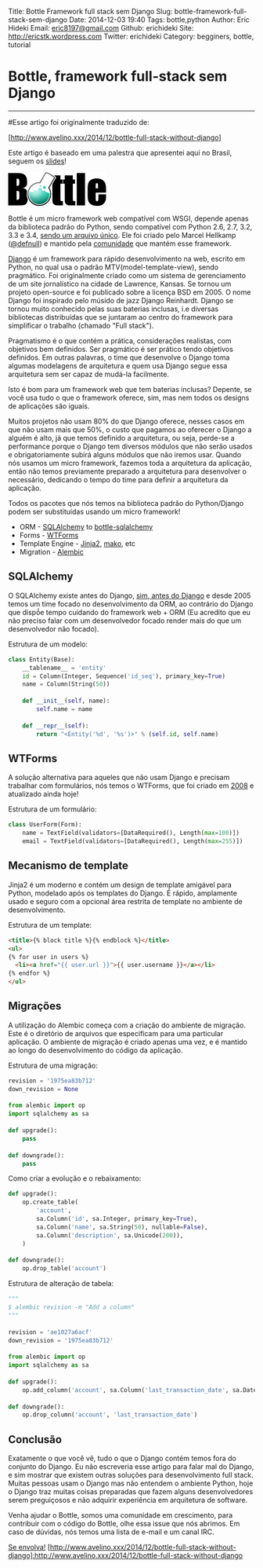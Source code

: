 Title: Bottle Framework full stack sem Django
Slug: bottle-framework-full-stack-sem-django
Date: 2014-12-03 19:40
Tags: bottle,python
Author: Eric Hideki
Email:  eric8197@gmail.com
Github: erichideki
Site: http://ericstk.wordpress.com
Twitter: erichideki
Category: begginers, bottle, tutorial

# Bottle, framework full-stack sem Django
-------

#Esse artigo foi originalmente traduzido de:

[http://www.avelino.xxx/2014/12/bottle-full-stack-without-django]

Este artigo é baseado em uma palestra que apresentei aqui no Brasil, seguem os [slides](https://speakerdeck.com/avelino/bottle-o-full-stack-sem-django)!

![Bottle micro framework web](/images/bottle.png)

Bottle é um micro framework web compatível com WSGI, depende apenas da biblioteca padrão do Python, sendo compatível com Python 2.6, 2.7, 3.2, 3.3 e 3.4, [sendo um arquivo único](https://github.com/defnull/bottle/blob/master/bottle.py). Ele foi criado pelo Marcel Hellkamp ([@defnull](https://github.com/defnull)) e mantido pela [comunidade](https://github.com/orgs/bottlepy/people) que mantém esse framework.

[Django](https://www.djangoproject.com/) é um framework para rápido desenvolvimento na web, escrito em Python, no qual usa o padrão MTV(model-template-view), sendo pragmático. Foi originalmente criado como um sistema de gerenciamento de um site jornalístico na cidade de Lawrence, Kansas. Se tornou um projeto open-source e foi publicado sobre a licença BSD em 2005. O nome Django foi inspirado pelo músido de jazz Django Reinhardt. Django se tornou muito conhecido pelas suas baterias inclusas, i.e diversas bibliotecas distribuídas que se juntaram ao centro do framework para simplificar o trabalho (chamado "Full stack").

Pragmatismo é o que contém a prática, considerações realistas, com objetivos bem definidos. Ser pragmático é ser prático tendo objetivos definidos. Em outras palavras, o time que desenvolve o Django toma algumas modelagens de arquitetura e quem usa Django segue essa arquitetura sem ser capaz de mudá-la facilmente.

Isto é bom para um framework web que tem baterias inclusas? Depente, se você usa tudo o que o framework oferece, sim, mas nem todos os designs de aplicações são iguais.

Muitos projetos não usam 80% do que Django oferece, nesses casos em que não usam mais que 50%, o custo que pagamos ao oferecer o Django a alguém é alto, já que temos definido a arquitetura, ou seja, perde-se a performance porque o Django tem diversos módulos que não serão usados e obrigatoriamente subirá alguns módulos que não iremos usar. Quando nós usamos um micro framework, fazemos toda a arquitetura da aplicação, então não temos previamente preparado a arquitetura para desenvolver o necessário, dedicando o tempo do time para definir a arquitetura da aplicação.

Todos os pacotes que nós temos na biblioteca padrão do Python/Django podem ser substituídas usando um micro framework!

* ORM - [SQLAlchemy](http://www.sqlalchemy.org/) to [bottle-sqlalchemy](https://github.com/iurisilvio/bottle-sqlalchemy)
* Forms - [WTForms](https://wtforms.readthedocs.org/en/latest/)
* Template Engine - [Jinja2](http://jinja.pocoo.org/docs/dev/), [mako](http://www.makotemplates.org/), etc
* Migration - [Alembic](http://alembic.readthedocs.org/en/latest/)


## SQLAlchemy

O SQLAlchemy existe antes do Django, [sim, antes do Django](https://github.com/zzzeek/sqlalchemy/commit/ec052c6a1f1fb0236bd367c510d82f076cb67bc9) e desde 2005 temos um time focado no desenvolvimento da ORM, ao contrário do Django que dispṍe tempo cuidando do framework web + ORM (Eu acredito que eu não preciso falar com um desenvolvedor focado render mais do que um desenvolvedor não focado).

Estrutura de um modelo:

```python
class Entity(Base):
    __tablename__ = 'entity'
    id = Column(Integer, Sequence('id_seq'), primary_key=True)
    name = Column(String(50))

    def __init__(self, name):
        self.name = name

    def __repr__(self):
        return "<Entity('%d', '%s')>" % (self.id, self.name)
```

## WTForms

A solução alternativa para aqueles que não usam Django e precisam trabalhar com formulários, nós temos o WTForms, que foi criado em [2008](https://github.com/wtforms/wtforms/commit/c0998bac1a4d5cd5fdf43a825529a64e24dea9a5) e atualizado ainda hoje!

Estrutura de um formulário:

```python
class UserForm(Form):
    name = TextField(validators=[DataRequired(), Length(max=100)])
    email = TextField(validators=[DataRequired(), Length(max=255)])
```

## Mecanismo de template

Jinja2 é um moderno e contém um design de template amigável para Python, modelado após os templates do Django. É rápido, amplamente usado e seguro com a opcional área restrita de template no ambiente de desenvolvimento.

Estrutura de um template:

```html
<title>{% block title %}{% endblock %}</title>
<ul>
{% for user in users %}
  <li><a href="{{ user.url }}">{{ user.username }}</a></li>
{% endfor %}
</ul>
```

## Migrações

A utilização do Alembic começa com a criação do ambiente de migração. Este é o diretório de arquivos que especificam para uma particular aplicação. O ambiente de migração é criado apenas uma vez, e é mantido ao longo do desenvolvimento do código da aplicação.

Estrutura de uma migração:

```python
revision = '1975ea83b712'
down_revision = None

from alembic import op
import sqlalchemy as sa

def upgrade():
    pass

def downgrade():
    pass
```

Como criar a evolução e o rebaixamento:

```python
def upgrade():
    op.create_table(
        'account',
        sa.Column('id', sa.Integer, primary_key=True),
        sa.Column('name', sa.String(50), nullable=False),
        sa.Column('description', sa.Unicode(200)),
    )

def downgrade():
    op.drop_table('account')
```

Estrutura de alteração de tabela:

```python
"""
$ alembic revision -m "Add a column"
"""

revision = 'ae1027a6acf'
down_revision = '1975ea83b712'

from alembic import op
import sqlalchemy as sa

def upgrade():
    op.add_column('account', sa.Column('last_transaction_date', sa.DateTime))

def downgrade():
    op.drop_column('account', 'last_transaction_date')
```

## Conclusão

Exatamente o que você vê, tudo o que o Django contém temos fora do conjunto do Django. Eu não escreveria esse artigo para falar mal do Django, e sim mostrar que existem outras soluções para desenvolvimento full stack. Muitas pessoas usam o Django mas não entendem o ambiente Python, hoje o Django traz muitas coisas preparadas que fazem alguns desenvolvedores serem preguiçosos e não adquirir experiência em arquitetura de software.

Venha ajudar o Bottle, somos uma comunidade em crescimento, para contribuir com o código do Bottle, olhe essa issue que nós abrimos. Em caso de dúvidas, nós temos uma lista de e-mail e um canal IRC.

[Se envolva!](http://bottlepy.org/docs/dev/development.html#get-involved)
[http://www.avelino.xxx/2014/12/bottle-full-stack-without-django]:http://www.avelino.xxx/2014/12/bottle-full-stack-without-django

